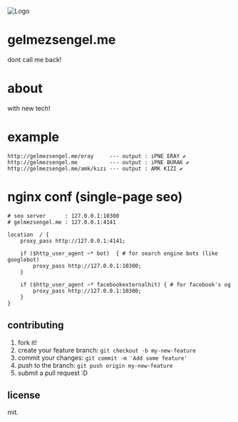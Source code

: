 ![Logo](http://s22.postimg.org/8g4c7b8j5/lele.jpg)

# gelmezsengel.me

dont call me back!

# about

with new tech!

# example

```
http://gelmezsengel.me/eray     --- output : iPNE ERAY ✔
http://gelmezsengel.me          --- output : iPNE BURAK ✔
http://gelmezsengel.me/amk/kızı --- output : AMK KIZI ✔
```

# nginx conf (single-page seo)

```nginx
# seo server      : 127.0.0.1:10300
# gelmezsengel.me : 127.0.0.1:4141

location  / {
    proxy_pass http://127.0.0.1:4141;

    if ($http_user_agent ~* bot)  { # for search engine bots (like googlebot)
        proxy_pass http://127.0.0.1:10300;
    }

    if ($http_user_agent ~* facebookexternalhit) { # for facebook's og
        proxy_pass http://127.0.0.1:10300;
    }
}
```

## contributing

1. fork it!
2. create your feature branch: `git checkout -b my-new-feature`
3. commit your changes: `git commit -m 'Add some feature'`
4. push to the branch: `git push origin my-new-feature`
5. submit a pull request :D

## license

mit.